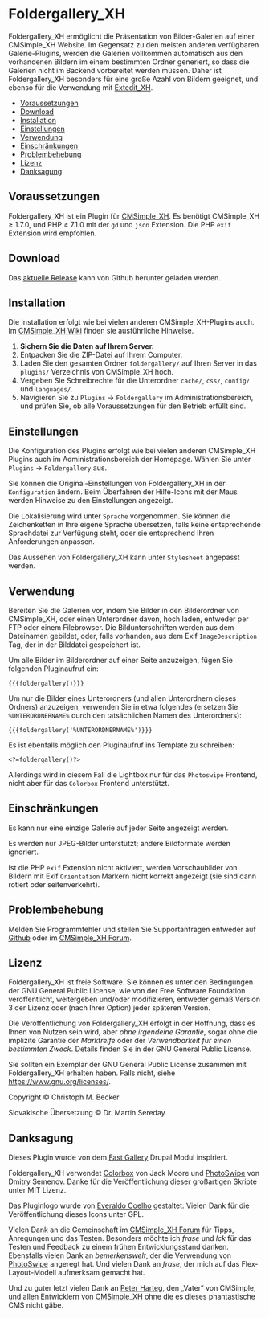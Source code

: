 # Foldergallery_XH

Foldergallery_XH ermöglicht die Präsentation von Bilder-Galerien auf einer
CMSimple_XH Website. Im Gegensatz zu den meisten anderen verfügbaren
Galerie-Plugins, werden die Galerien vollkommen automatisch aus den
vorhandenen Bildern im einem bestimmten Ordner generiert, so dass die
Galerien nicht im Backend vorbereitet werden müssen. Daher ist
Foldergallery_XH besonders für eine große Azahl von Bildern geeignet, und
ebenso für die Verwendung mit [Extedit_XH](https://github.com/cmb69/extedit_xh).

- [Voraussetzungen](#voraussetzungen)
- [Download](#download)
- [Installation](#installation)
- [Einstellungen](#einstellungen)
- [Verwendung](#verwendung)
- [Einschränkungen](#einschränkungen)
- [Problembehebung](#problembehebung)
- [Lizenz](#lizenz)
- [Danksagung](#danksagung)

## Voraussetzungen

Foldergallery_XH ist ein Plugin für [CMSimple_XH](https://cmsimple-xh.org/de/).
Es benötigt CMSimple_XH ≥ 1.7.0, und PHP ≥ 7.1.0 mit der `gd` und `json` Extension.
Die PHP `exif` Extension wird empfohlen.

## Download

Das [aktuelle Release](https://github.com/cmb69/foldergallery_xh/releases/latest)
kann von Github herunter geladen werden.

## Installation

Die Installation erfolgt wie bei vielen anderen CMSimple_XH-Plugins auch. Im
[CMSimple_XH Wiki](https://wiki.cmsimple-xh.org/de/?fuer-anwender/arbeiten-mit-dem-cms/plugins)
finden sie ausführliche Hinweise.

1. **Sichern Sie die Daten auf Ihrem Server.**
1. Entpacken Sie die ZIP-Datei auf Ihrem Computer.
1. Laden Sie den gesamten Ordner `foldergallery/` auf Ihren Server in das
   `plugins/` Verzeichnis von CMSimple_XH hoch.
1. Vergeben Sie Schreibrechte für die Unterordner `cache/`, `css/`, `config/`
   und `languages/`.
1. Navigieren Sie zu `Plugins` → `Foldergallery` im Administrationsbereich,
   und prüfen Sie, ob alle Voraussetzungen für den Betrieb erfüllt sind.

## Einstellungen

Die Konfiguration des Plugins erfolgt wie bei vielen anderen
CMSimple_XH Plugins auch im Administrationsbereich der Homepage. Wählen Sie
unter `Plugins` → `Foldergallery` aus.

Sie können die Original-Einstellungen von Foldergallery_XH in der
`Konfiguration` ändern. Beim Überfahren der Hilfe-Icons mit der Maus
werden Hinweise zu den Einstellungen angezeigt.

Die Lokalisierung wird unter `Sprache` vorgenommen. Sie können die
Zeichenketten in Ihre eigene Sprache übersetzen, falls keine entsprechende
Sprachdatei zur Verfügung steht, oder sie entsprechend Ihren Anforderungen
anpassen.

Das Aussehen von Foldergallery_XH kann unter `Stylesheet` angepasst
werden.

## Verwendung

Bereiten Sie die Galerien vor, indem Sie Bilder in den Bilderordner von
CMSimple_XH, oder einen Unterordner davon, hoch laden, entweder per FTP oder
einem Filebrowser. Die Bildunterschriften werden aus dem Dateinamen
gebildet, oder, falls vorhanden, aus dem Exif `ImageDescription` Tag,
der in der Bilddatei gespeichert ist.

Um alle Bilder im Bilderordner auf einer Seite anzuzeigen, fügen Sie
folgenden Pluginaufruf ein:

    {{{foldergallery()}}}

Um nur die Bilder eines Unterordners (und allen Unterordnern dieses Ordners)
anzuzeigen, verwenden Sie in etwa folgendes (ersetzen Sie `%UNTERORDNERNAME%`
durch den tatsächlichen Namen des Unterordners):

    {{{foldergallery('%UNTERORDNERNAME%')}}}

Es ist ebenfalls möglich den Pluginaufruf ins Template zu schreiben:

    <?=foldergallery()?>

Allerdings wird in diesem Fall die Lightbox nur für das `Photoswipe`
Frontend, nicht aber für das `Colorbox` Frontend unterstützt.

## Einschränkungen

Es kann nur eine einzige Galerie auf jeder Seite angezeigt werden.

Es werden nur JPEG-Bilder unterstützt; andere Bildformate werden ignoriert.

Ist die PHP `exif` Extension nicht aktiviert, werden Vorschaubilder von Bildern
mit Exif `Orientation` Markern nicht korrekt angezeigt (sie sind dann rotiert
oder seitenverkehrt).

## Problembehebung

Melden Sie Programmfehler und stellen Sie Supportanfragen entweder auf
[Github](https://github.com/cmb69/foldergallery_xh/issues)
oder im [CMSimple_XH Forum](https://cmsimpleforum.com/).

## Lizenz

Foldergallery_XH ist freie Software. Sie können es unter den Bedingungen
der GNU General Public License, wie von der Free Software Foundation
veröffentlicht, weitergeben und/oder modifizieren, entweder gemäß
Version 3 der Lizenz oder (nach Ihrer Option) jeder späteren Version.

Die Veröffentlichung von Foldergallery_XH erfolgt in der Hoffnung, dass es
Ihnen von Nutzen sein wird, aber *ohne irgendeine Garantie*, sogar ohne
die implizite Garantie der *Marktreife* oder der *Verwendbarkeit für einen
bestimmten Zweck*. Details finden Sie in der GNU General Public License.

Sie sollten ein Exemplar der GNU General Public License zusammen mit
Foldergallery_XH erhalten haben. Falls nicht, siehe <https://www.gnu.org/licenses/>.

Copyright © Christoph M. Becker

Slovakische Übersetzung © Dr. Martin Sereday

## Danksagung

Dieses Plugin wurde von dem [Fast Gallery](https://www.drupal.org/project/fast_gallery)
Drupal Modul inspiriert.

Foldergallery_XH verwendet [Colorbox](https://www.jacklmoore.com/colorbox/)
von Jack Moore und [PhotoSwipe](https://photoswipe.com/) von Dmitry Semenov.
Danke für die Veröffentlichung dieser großartigen Skripte unter MIT Lizenz.

Das Pluginlogo wurde von [Everaldo Coelho](https://www.everaldo.com/) gestaltet.
Vielen Dank für die Veröffentlichung dieses Icons unter GPL.

Vielen Dank an die Gemeinschaft im [CMSimple_XH Forum](https://www.cmsimpleforum.com/)
für Tipps, Anregungen und das Testen. Besonders möchte ich *frase* und *lck*
für das Testen und Feedback zu einem frühen Entwicklungsstand danken. Ebensfalls
vielen Dank an *bemerkenswelt*, der die Verwendung von [PhotoSwipe](https://photoswipe.com/)
angeregt hat. Und vielen Dank an *frase*, der mich auf das Flex-Layout-Modell
aufmerksam gemacht hat.

Und zu guter letzt vielen Dank an [Peter Harteg](http://www.harteg.dk/),
den „Vater“ von CMSimple, und allen Entwicklern von
[CMSimple_XH](https://www.cmsimple-xh.org/de/) ohne die es dieses
phantastische CMS nicht gäbe.

